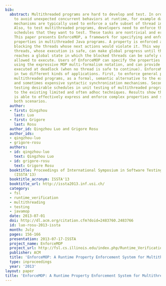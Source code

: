 ```yaml
---
bib:
  abstract: Multithreaded programs are hard to develop and test. In order for programs
    to avoid unexpected concurrent behaviors at runtime, for example data-races, synchronization
    mechanisms are typically used to enforce a safe subset of thread interleavings.
    Also, to test multithreaded programs, developers need to enforce the precise thread
    schedules that they want to test. These tasks are nontrivial and error prone.
    This paper presents EnforceMOP, a framework for specifying and enforcing complex
    properties in multithreaded Java programs. A property is enforced at runtime by
    blocking the threads whose next actions would violate it. This way the remaining
    threads, whose execution is safe, can make global progress until the system eventually
    reaches a global state in which the blocked threads can be safely unblocked and
    allowed to execute. Users of EnforceMOP can specify the properties to be enforced
    using the expressive MOP multi-formalism notation, and can provide code to be
    executed at deadlock (when no thread is safe to continue). EnforceMOP was used
    in two different kinds of applications. First, to enforce general properties in
    multithreaded programs, as a formal, semantic alternative to the existing rigid
    and sometimes expensive syntactic synchronization mechanisms. Second, to enforce
    testing desirable schedules in unit testing of multithreaded programs, as an alternative
    to the existing limited and often adhoc techniques. Results show that EnforceMOP
    is able to effectively express and enforce complex properties and schedules in
    both scenarios.
  author:
  - first: Qingzhou
    last: Luo
  - first: Grigore
    last: Rosu
  author_id: Qingzhou Luo and Grigore Rosu
  author_ids:
  - qingzhou-luo
  - grigore-rosu
  authors:
  - id: qingzhou-luo
    text: Qingzhou Luo
  - id: grigore-rosu
    text: Grigore Rosu
  booktitle: Proceedings of International Symposium in Software Testing and Analysis
    (ISSTA'13)
  booktitle_acronym: ISSTA'13
  booktitle_url: http://issta2013.inf.usi.ch/
  category:
  - fsl
  - runtime_verification
  - multithreading
  - testing
  - javamop
  date: 2013-07-01
  doi: http://dl.acm.org/citation.cfm?doid=2483760.2483766
  id: luo-rosu-2013-issta
  month: July
  pages: 156-166
  presentation: 2013-07-17-ISSTA
  project_name: EnforceMOP
  project_url: http://fsl.cs.illinois.edu/index.php/Runtime_Verification
  publisher: ACM
  title: 'EnforceMOP: A Runtime Property Enforcement System for Multithreaded Programs'
  type: inproceedings
  year: '2013'
layout: paper
title: 'EnforceMOP: A Runtime Property Enforcement System for Multithreaded Programs'
---
```

